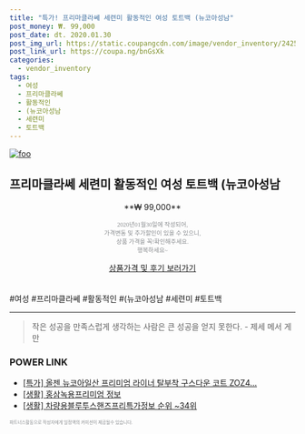 ```yaml
--- 
title: "특가! 프리마클라쎄 세련미 활동적인 여성 토트백 (뉴코아성남" 
post_money: ₩. 99,000 
post_date: dt. 2020.01.30 
post_img_url: https://static.coupangcdn.com/image/vendor_inventory/2425/ce0321b90902d992ae337997b3eb7fcf910988fa87d358acdcbc83f72cb3.jpg 
post_link_url: https://coupa.ng/bnGsXk 
categories: 
  - vendor_inventory 
tags: 
  - 여성 
  - 프리마클라쎄 
  - 활동적인 
  - (뉴코아성남 
  - 세련미 
  - 토트백 
--- 
```

[![foo](https://static.coupangcdn.com/image/vendor_inventory/2425/ce0321b90902d992ae337997b3eb7fcf910988fa87d358acdcbc83f72cb3.jpg)](https://coupa.ng/bnGsXk) 

## 프리마클라쎄 세련미 활동적인 여성 토트백 (뉴코아성남 
<p style="text-align: center;">**₩ 99,000**</p> 
<p style="text-align: center;"><span style="color: #898c8f; font-family: Georgia,Times,serif; font-size: 0.75em;">2020년01월30일에 작성되어, <br>가격변동 및 추가할인이 있을 수 있으니,<br> 상품 가격을 꼭!확인해주세요.<br>행복하세요~</span> 
</p>	 
<div markdown="0" style="text-align: center;"><a href="https://coupa.ng/bnGsXk" class="btn btn--success">상품가격 및 후기 보러가기</a></div> 
<br><br> 
  #여성 #프리마클라쎄 #활동적인 #(뉴코아성남 #세련미 #토트백 
<hr> 

> 작은 성공을 만족스럽게 생각하는 사람은 큰 성공을 얻지 못한다. - 제세 메서 게만 


### POWER LINK

* <a href="https://blog.naver.com/an0733/221787815902" target="_blank">[특가] 올젠 뉴코아일산 프리미엄 라이너 탈부착 구스다운 코트 ZOZ4...</a>
* <a href="https://blog.naver.com/santokki14/221770852660" target="_blank"> [생활] 홍삼녹용프리미엄 정보 </a>
* <a href="https://blog.naver.com/sakai111/221771130044" target="_blank"> [생활] 차량용블루투스핸즈프리특가정보 순위 ~34위</a>

<span style="color: #898c8f; font-family: Georgia,Times,serif; font-size: 0.55em;">파트너스활동으로 작성자에게 일정액의 커미션이 제공될수 있습니다.</span> 

